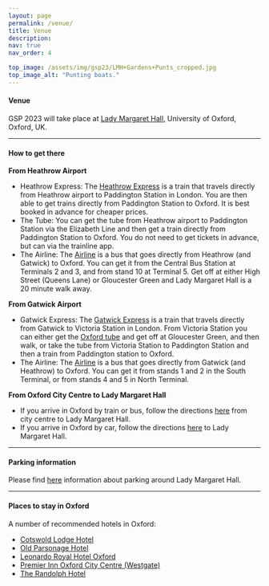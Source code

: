 ```yaml
---
layout: page
permalink: /venue/
title: Venue
description: 
nav: true
nav_order: 4

top_image: /assets/img/gsp23/LMH+Gardens+Punts_cropped.jpg
top_image_alt: "Punting boats."
---
```


#### Venue
GSP 2023 will take place at [Lady Margaret Hall](https://www.lmh.ox.ac.uk), University of Oxford, Oxford, UK.

---
#### How to get there
**From Heathrow Airport**
+ Heathrow Express: The [Heathrow Express](https://www.heathrowexpress.com/) is a train that travels directly from Heathrow airport to Paddington Station in London. You are then able to get trains directly from Paddington Station to Oxford. It is best booked in advance for cheaper prices.
+ The Tube: You can get the tube from Heathrow airport to Paddington Station via the Elizabeth Line and then get a train directly from Paddington Station to Oxford. You do not need to get tickets in advance, but can via the trainline app.
+ The Airline: The [Airline](https://www.theairlineoxford.co.uk/) is a bus that goes directly from Heathrow (and Gatwick) to Oxford. You can get it from the Central Bus Station at Terminals 2 and 3, and from stand 10 at Terminal 5. Get off at either High Street (Queens Lane) or Gloucester Green and Lady Margaret Hall is a 20 minute walk away.

**From Gatwick Airport**
+ Gatwick Express: The [Gatwick Express](https://www.gatwickexpress.com/) is a train that travels directly from Gatwick to Victoria Station in London. From Victoria Station you can either get the [Oxford tube](https://www.stagecoachbus.com/promos-and-offers/oxfordshire/oxford-tube) and get off at Gloucester Green, and then walk, or take the tube from Victoria Station to Paddington Station and then a train from Paddington station to Oxford.
+ The Airline: The [Airline](https://www.theairlineoxford.co.uk/) is a bus that goes directly from Gatwick (and Heathrow) to Oxford. You can get it from stands 1 and 2 in the South Terminal, or from stands 4 and 5 in North Terminal.

**From Oxford City Centre to Lady Margaret Hall**
+ If you arrive in Oxford by train or bus, follow the directions [here](/assets/pdf/Directions%20to%20Lady%20Margaret%20Hall%20from%20Oxford%20Rail%20and%20Bus%20Stations.pdf) from city centre to Lady Margaret Hall.
+ If you arrive in Oxford by car, follow the directions [here](/assets/pdf/Directions%20to%20Lady%20Margaret%20Hall.pdf) to Lady Margaret Hall.

---
#### Parking information
Please find [here](/assets/pdf/Park%20and%20Ride%20Information.pdf) information about parking around Lady Margaret Hall.

---
#### Places to stay in Oxford
A number of recommended hotels in Oxford:
+ [Cotswold Lodge Hotel](http://www.cotswoldlodgehotel.co.uk/)
+ [Old Parsonage Hotel](https://www.oldparsonagehotel.co.uk/)
+ [Leonardo Royal Hotel Oxford](https://www.leonardohotels.co.uk/hotels/oxford)
+ [Premier Inn Oxford City Centre (Westgate)](https://www.premierinn.com/gb/en/hotels/england/oxfordshire/oxford/oxford-city-centre-westgate.html)
+ [The Randolph Hotel](https://www.graduatehotels.com/oxford-uk/)

